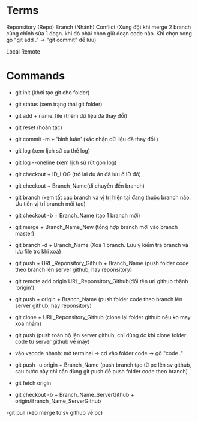 # Terms

Reponsitory (Repo)
Branch (Nhánh)
Conflict (Xung đột khi merge 2 branch cùng chỉnh sửa 1 đoạn. khi đó phải chọn giữ đoạn code nào. Khi chọn xong gõ "git add ." -> "git commit" để lưu)

Local
Remote

# Commands

- git init (khởi tạo git cho folder)
- git status (xem trạng thái git folder)
- git add + name_file (thêm dữ liệu đã thay đổi)
- git reset (hoàn tác)
- git commit -m + 'bình luận' (xác nhận dữ liệu đã thay đổi )
- git log (xem lịch sử cụ thể log)
- git log --oneline (xem lịch sử rút gọn log)
- git checkout + ID_LOG (trở lại dự án đã lưu ở ID đó) 
- git checkout + Branch_Name(di chuyển đến branch)
- git branch (xem tất các branch và vị trị hiện tại đang thuộc branch nào. Ưu tiên vị trí branch mới tạo)
- git checkout -b + Branch_Name (tạo 1 branch mới)
- git merge + Branch_Name_New (tổng hợp branch mới vào branch master)
- git branch -d + Branch_Name (Xoá 1 branch. Lưu ý kiểm tra branch và lưu file trc khi xoá)


- git push + URL_Reponsitory_Github + Branch_Name (push folder code theo branch lên server github, hay reponsitory)
- git remote add origin URL_Reponsitory_Github(đổi tên url github thành 'origin')
- git push + origin + Branch_Name (push folder code theo branch lên server github, hay reponsitory)

- git clone + URL_Reponsitory_Github (clone lại folder github nếu ko may xoá nhầm)
- git push (push toàn bộ lên server github, chỉ dùng dc khi clone folder code từ server github về máy)
- vào vscode nhanh: mở terminal -> cd vào folder code -> gõ "code ."

- git push -u origin + Branch_Name (push branch tạo từ pc lên sv github, sau bước này chỉ cần dùng git push để push folder code theo branch)

- git fetch origin
- git checkout -b + Branch_Name_ServerGithub + origin/Branch_Name_ServerGithub

-git pull (kéo merge từ sv github về pc)

